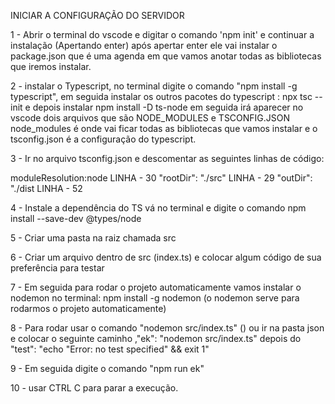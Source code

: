 INICIAR A CONFIGURAÇÃO DO SERVIDOR

1 - Abrir o terminal do vscode e digitar o comando 'npm init' e continuar a instalação (Apertando enter)
após apertar enter ele vai instalar o package.json que é uma agenda em que vamos anotar todas as
bibliotecas que iremos instalar.

2 - instalar o Typescript, no terminal digite o comando "npm install -g typescript", em seguida instalar
os outros pacotes do typescript : npx tsc --init e depois instalar npm install -D ts-node em seguida irá
aparecer no vscode dois arquivos que são NODE_MODULES e TSCONFIG.JSON
node_modules é onde vai ficar todas as bibliotecas que vamos instalar e o tsconfig.json é a configuração
do typescript.

3 - Ir no arquivo tsconfig.json e descomentar as seguintes linhas de código:

moduleResolution:node LINHA - 30
"rootDir": "./src"    LINHA - 29
"outDir": "./dist     LINHA - 52

4 - Instale a dependência do TS vá no terminal e digite
o comando npm install --save-dev @types/node

5 - Criar uma pasta na raiz chamada src

6 - Criar um arquivo dentro de src (index.ts) e colocar algum código de sua preferência para testar

7 - Em seguida para rodar o projeto automaticamente vamos instalar o nodemon no terminal:
npm install -g nodemon
(o nodemon serve para rodarmos o projeto automaticamente)

8 - Para rodar usar o comando "nodemon src/index.ts" () ou ir na pasta json e colocar o seguinte caminho
,"ek": "nodemon src/index.ts" depois do "test": "echo \"Error: no test specified\" && exit 1"

9 - Em seguida digite o comando "npm run ek"

10 - usar CTRL C para parar a execução.